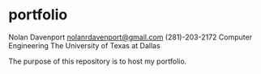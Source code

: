 # portfolio
Nolan Davenport
nolanrdavenport@gmail.com
(281)-203-2172
Computer Engineering
The University of Texas at Dallas

The purpose of this repository is to host my portfolio. 


